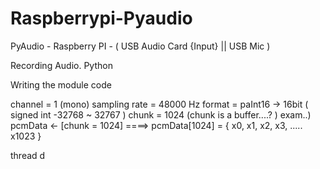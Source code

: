 # Raspberrypi-Pyaudio

PyAudio - Raspberry PI - ( USB Audio Card {Input} || USB Mic )

Recording Audio.
Python

Writing the module code

channel = 1 (mono)
sampling rate = 48000 Hz
format = paInt16 -> 16bit ( signed int -32768 ~ 32767 )
chunk = 1024 (chunk is a buffer....? )
  exam..) pcmData <- [chunk = 1024] ====> pcmData[1024] = { x0, x1, x2, x3, ..... x1023 }
  
thread
d
